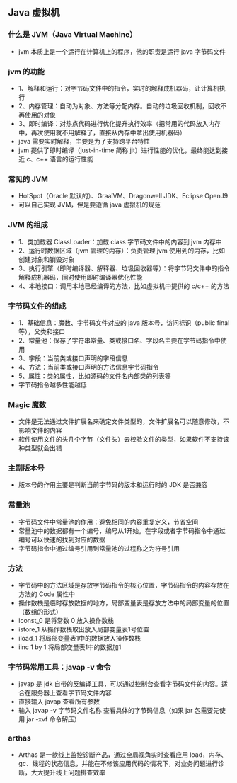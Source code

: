 ## Java 虚拟机

### 什么是 JVM（Java Virtual Machine）
* jvm 本质上是一个运行在计算机上的程序，他的职责是运行 java 字节码文件

### jvm 的功能
* 1、解释和运行：对字节码文件中的指令，实时的解释成机器码，让计算机执行
* 2、内存管理：自动为对象、方法等分配内存。自动的垃圾回收机制，回收不再使用的对象
* 3、即时编译：对热点代码进行优化提升执行效率（把常用的代码放入内存中，再次使用就不用解释了，直接从内存中拿出使用机器码）
* java 需要实时解释，主要是为了支持跨平台特性
* jvm 提供了即时编译（just-in-time 简称 jit）进行性能的优化，最终能达到接近 c、c++ 语言的运行性能

### 常见的 JVM
* HotSpot（Oracle 默认的）、GraalVM、Dragonwell JDK、Eclipse OpenJ9
* 可以自己实现 JVM，但是要遵循 java 虚拟机的规范

### JVM 的组成
* 1、类加载器 ClassLoader：加载 class 字节码文件中的内容到 jvm 内存中
* 2、运行时数据区域（jvm 管理的内存）：负责管理 jvm 使用到的内存，比如创建对象和销毁对象
* 3、执行引擎（即时编译器、解释器、垃圾回收器等）：将字节码文件中的指令解释成机器码，同时使用即时编译器优化性能
* 4、本地接口：调用本地已经编译的方法，比如虚拟机中提供的 c/c++ 的方法

### 字节码文件的组成
* 1、基础信息：魔数、字节码文件对应的 java 版本号，访问标识（public final 等），父类和接口 
* 2、常量池：保存了字符串常量、类或接口名、字段名主要在字节码指令中使用
* 3、字段：当前类或接口声明的字段信息
* 4、方法：当前类或接口声明的方法信息字节码指令
* 5、属性：类的属性，比如源码的文件名内部类的列表等
* 字节码指令越多性能越低

### Magic 魔数
* 文件是无法通过文件扩展名来确定文件类型的，文件扩展名可以随意修改，不影响文件的内容
* 软件使用文件的头几个字节（文件头）去校验文件的类型，如果软件不支持该种类型就会出错

### 主副版本号
* 版本号的作用主要是判断当前字节码的版本和运行时的 JDK 是否兼容

### 常量池
* 字节码文件中常量池的作用：避免相同的内容重复定义，节省空间
* 常量池中的数据都有一个编号，编号从1开始。在字段或者字节码指令中通过编号可以快速的找到对应的数据
* 字节码指令中通过编号引用到常量池的过程称之为符号引用

### 方法
* 字节码中的方法区域是存放字节码指令的核心位置，字节码指令的内容存放在方法的 Code 属性中
* 操作数栈是临时存放数据的地方，局部变量表是存放方法中的局部变量的位置（数组的形式）
* iconst_0 是将常数 0 放入操作数栈
* istore_1 从操作数栈取出放入局部变量表1号位置
* iload_1 将局部变量表1中的数据放入操作数栈
* iinc 1 by 1 将局部变量表1中的数据加1

### 字节码常用工具：javap -v 命令
* javap 是 jdk 自带的反编译工具，可以通过控制台查看字节码文件的内容。适合在服务器上查看字节码文件内容
* 直接输入 javap 查看所有参数
* 输入 javap -v 字节码文件名称 查看具体的字节码信息（如果 jar 包需要先使用 jar -xvf 命令解压）

### arthas
* Arthas 是一款线上监控诊断产品，通过全局视角实时查看应用 load，内存、gc、线程的状态信息，并能在不修该应用代码的情况下，对业务问题进行诊断，大大提升线上问题排查效率